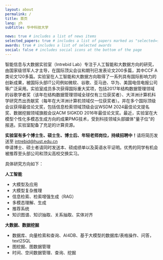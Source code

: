 ```yaml
---
layout: about
permalink: /
title: 首页
lang: zh
subtitle: 华中科技大学

news: true # includes a list of news items
selected_papers: true # includes a list of papers marked as "selected={true}"
awards: true # includes a list of selected awards
social: false # includes social icons at the bottom of the page
---
```


<p></p>
智能信息与大数据实验室（Intrebid Lab）专注于人工智能和大数据方向的研究，由国家级领军人才主导，在国际顶尖会议和期刊已发表论文200多篇，其中CCF A类论文120多篇。实验室在人工智能和大数据方向取得了一系列具有国际影响力的创新成果，被国际头部IT公司例如微软、谷歌、亚马逊、华为、美国电信电报公司等广泛采用。实验室成员多次获得国际重大奖项，包括2017年结构数据管理领域的谷歌学者奖（该年在结构数据管理领域全球仅有三位获奖者）、大洋洲计算机科学研究杰出贡献奖（每年在大洋洲计算机领域仅一位获奖者）。并在多个国际顶级会议获得最佳论文奖，包括信息检索领域顶级会议WSDM 2024最佳论文提名奖、数据挖掘领域旗舰会议ACM SIGKDD 2016年最佳论文奖。最近，实验室在大模型个性化多模态生成方向的成果PMG技术，受到科技领域头部媒体"量子位"的报道。实验室配备了充足的计算资源。

<strong style="color: var(--global-highlight-color)">实验室有多个博士生、硕士生、博士后、年轻老师岗位，持续招聘中！</strong>请将简历发送至 <intrebid@hust.edu.cn> <br>
申请博士、硕士者请同时发送本、硕成绩单以及英语水平证明。优秀的同学有机会被推荐至头部公司和顶尖高校交换实习。

具体研究方向如下：

**人工智能**<br>
- 大模型及应用
- 大模型复杂推理
- 信息检索、检索增强生成（RAG）
- 多模态理解、生成
- 推荐系统
- 知识图谱、知识抽取、关系抽取、实体对齐

**大数据、数据挖掘**<br>
- 数据库、向量检索和查询、AI4DB、基于大模型的数据库/表格操作、问答，text2SQL
- 图挖掘、图数据管理
- 时间、空间数据管理、查询、挖掘

